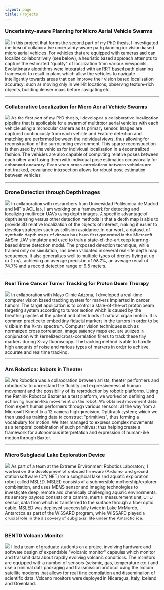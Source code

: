 ```yaml
---
layout: page
title: Projects
---
```

### Uncertainty-aware Planning for Micro Aerial Vehicle Swarms
![](http://www.saihv.com/images/coplan.png#right)
In this project that forms the second part of my PhD thesis, I investigated the idea of collaborative uncertainty-aware path planning for vision based micro aerial vehicles. For vehicles that are equipped with cameras and can localize collaboratively (see below), a heuristic based approach attempts to capture the estimated "quality" of localization from various viewpoints. Evolutionary algorithms were integrated with an RRT based path planning framework to result in plans which allow the vehicles to navigate intelligently towards areas that can improve their vision based localization accuracy: such as moving only in well-lit locations, observing texture-rich objects, building denser maps before navigating etc.  

---

### Collaborative Localization for Micro Aerial Vehicle Swarms
![](http://www.saihv.com/images/cl.png#right)
As the first part of my PhD thesis, I developed a collaborative localization pipeline that is applicable for a swarm of multirotor aerial vehicles with each vehicle using a monocular camera as its primary sensor. Images are captured continuously from each vehicle and Feature detection and matching are performed between the individual views, thus allowing for reconstruction of the surrounding environment. This sparse reconstruction is then used by the vehicles for individual localization in a decentralized fashion. The vehicles are also capable of computing relative poses between each other and fusing them with individual pose estimation occasionally for enhanced accuracy. Even when cross-correlations between vehicles are not tracked, covariance intersection allows for robust pose estimation between vehicles.

---

### Drone Detection through Depth Images
![](http://www.saihv.com/images/dd.png#right)
In collaboration with researchers from Universidad Politecnica de Madrid and MIT's ACL lab, I am working on a framework for detecting and localizing multirotor UAVs using depth images. A specific advantage of depth sensing versus other detection methods is that a depth map is able to provide 3D relative localization of the objects of interest, making it easier to develop strategies such as collision avoidance. In our work, a dataset of synthetic depth maps of drones has been first generated in the Microsoft AirSim UAV simulator and used to train a state-of-the-art deep learning-based drone detection model. The proposed detection technique, while trained only on simulation, has been validated in several real-life depth map sequences. It also generalizes well to multiple types of drones flying at up to 2 m/s, achieving an average precision of 98.7%, an average recall of 74.7% and a record detection range of 9.5 meters.

---

### Real Time Cancer Tumor Tracking for Proton Beam Therapy
![](http://www.saihv.com/images/rtt.png#right)
In collaboration with Mayo Clinic Arizona, I developed a real-time computer vision based tracking system for markers implanted in cancer tumors. The target application is to control a state-of-the-art proton beam targeting system according to tumor motion which is caused by the breathing cycles of the patient and other kinds of natural organ motion. It is common practice to embed tiny fiducial markers in the tumors in order to be visible in the X-ray spectrum. Computer vision techniques such as normalized cross correlation, image saliency maps etc. are utilized in conjunction with kernelized cross-correlation filters to track these tiny markers during X-ray fluoroscopy. The tracking method is able to handle high amounts of noise and various types of markers in order to achieve accurate and real time tracking.

---

### Ars Robotica: Robots in Theater
![](http://www.saihv.com/images/ars.png#right)
Ars Robotica was a collaboration between artists, theater performers and roboticists: to understand the fluidity and expressiveness of human movement and the possibility of its reproduction by robotic platforms. Using the Rethink Robotics Baxter as a test platform, we worked on defining and achieving human-like movement on the robot. We obtained movement data from expert human performers through various sensors: all the way from a Microsoft Kinect to a 12 camera high-precision, Optitrack system; which we then used as training data to construct "primitives", thus forming a vocabulary for motion. We later managed to express complex movements as a temporal combination of such primitives: thus helping create a framework for autonomous interpretation and expression of human-like motion through Baxter.

---

### Micro Subglacial Lake Exploration Device
![](http://www.saihv.com/images/msled.png#right)
As part of a team at the Extreme Environment Robotics Laboratory, I worked on the development of onboard firmware (Arduino) and ground station software (C#/.NET) for a subglacial lake and aquatic exploration robot called MSLED. MSLED consists of a submersible mothership/explorer combination, and uses MEMS sensor and imaging technologies to investigate deep, remote and chemically challenging aquatic environments. Its sensory payload consists of a camera, inertial measurement unit, CTD sensor, data from which is transferred to the surface through a fiber optic cable. MSLED was deployed successfully twice in Lake McMurdo, Antarctica as part of the WISSARD program, while WISSARD played a crucial role in the discovery of subglacial life under the Antarctic ice.

---

### BENTO Volcano Monitor
![](http://www.saihv.com/images/coplan.png#right)
I led a team of graduate students on a project involving hardware and software design of expendable "volcanic monitor" capsules which monitor and transmit data about rapidly evolving volcanic conditions. The monitors are equipped with a number of sensors (seismic, gas, temperature etc.) and use a minimal data packaging and transmission protocol using the Iridium satellite modems that allows for real time compilation and dissemination of scientific data. Volcano monitors were deployed in Nicaragua, Italy, Iceland and Greenland.
